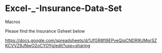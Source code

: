 # Excel-_-Insurance-Data-Set
Macros



Please find the Insurance Gsheet below

https://docs.google.com/spreadsheets/d/1JfGR8fI9EPveQiqCNDR9UMprSZKCVVZ9JNwO2oCYOYg/edit?usp=sharing
